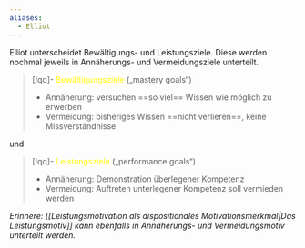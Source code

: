 ```yaml
---
aliases:
  - Elliot
---
```


Elliot unterscheidet Bewältigungs- und Leistungsziele. Diese werden nochmal jeweils in Annäherungs- und Vermeidungsziele unterteilt.
> [!qq]- <span style="color:rgb(255, 255, 0)">Bewältigungsziele</span> („mastery goals“)
> - Annäherung: versuchen ==so viel== Wissen wie möglich zu erwerben
> - Vermeidung: bisheriges Wissen ==nicht verlieren==, keine Missverständnisse

und 

> [!qq]- <span style="color:rgb(255, 255, 0)">Leistungsziele</span> („performance goals“)
> - Annäherung: Demonstration überlegener Kompetenz
> - Vermeidung: Auftreten unterlegener Kompetenz soll vermieden werden


*Erinnere: [[Leistungsmotivation als dispositionales Motivationsmerkmal|Das Leistungsmotiv]] kann ebenfalls in Annäherungs- und Vermeidungsmotiv unterteilt werden.* 